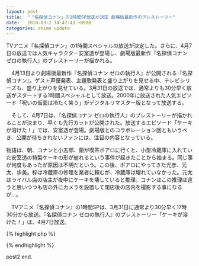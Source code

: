 ```yaml
---
layout: post
title:  "「名探偵コナン」の1時間SP放送が決定 劇場版最新作のプレストーリー"
date:   2018-03-2 14:47:43 +0900
categories: anime update
---
```

TVアニメ『名探偵コナン』の1時間スペシャルの放送が決定した。さらに、4月7日の放送では人気キャラクター安室透が登場し、劇場版最新作『名探偵コナン ゼロの執行人』のプレストーリーが描かれる。

　4月13日より劇場版最新作『名探偵コナン ゼロの執行人』が公開される『名探偵コナン』。ゲスト声優発表、主題歌発表と盛り上がりを見せる中、テレビシリーズも、盛り上がりを見せている。3月31日の放送では、通常よりも30分早く放送がスタートする1時間スペシャルとして放送。2000年に放送された人気エピソード「呪いの仮面は冷たく笑う」がデジタルリマスター版となって放送する。

　そして、4月7日は、『名探偵コナン ゼロの執行人』のプレストーリーが描かれることが決まり、早くも先行カットが公開された。放送するエピソード「ケーキが溶けた！」では、安室透が登場。劇場版とのコラボレーション回ともいうべき、公開が待ちきれないファンには、注目の内容となっている。

物語は、朝、コナンと小五郎、蘭が喫茶ポアロに行くと、小型冷蔵庫に入れていた安室透の特製ケーキの形が崩れるという事件が起きたことから始まる。同じ事が何度もあったが原因は不明だという。この後、ポアロにやってきた光彦、元太、歩美。梓は冷蔵庫の修理を業者に頼むが、冷蔵庫は壊れていなかった。元太はライバル店の店主が夜中にケーキを壊していると推理。コナンはこの推理は違うと思いつつも店の外にカメラを設置して閉店後の店内を撮影する事になるが…。

　TVアニメ『名探偵コナン』の1時間SPは、3月31日に通常より30分早く17時30分から放送。『名探偵コナン ゼロの執行人』のプレストーリー「ケーキが溶けた！」は、4月7日放送。

{% highlight php %}
<?php
$a = 1;
echo $a;
echo "text comment"; 
?>
{% endhighlight %}

post2 end.

